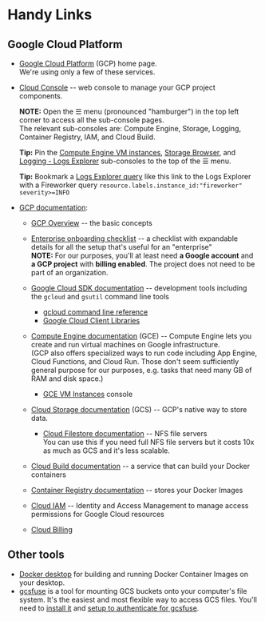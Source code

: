 # Handy Links

## Google Cloud Platform

* [Google Cloud Platform](https://cloud.google.com/) (GCP) home page.  
  We're using only a few of these services.

* [Cloud Console](https://console.cloud.google.com/home/dashboard) -- web console to
  manage your GCP project components.

  **NOTE:** Open the ☰ menu (pronounced "hamburger") in the top left corner to access
  all the sub-console pages.  
  The relevant sub-consoles are: Compute Engine, Storage, Logging, Container Registry,
  IAM, and Cloud Build.

  **Tip:** Pin the
  [Compute Engine VM instances](https://console.cloud.google.com/compute/instances),
  [Storage Browser](https://console.cloud.google.com/storage/browser), and
  [Logging - Logs Explorer](https://console.cloud.google.com/logs/)
  sub-consoles to the top of the ☰ menu.

  **Tip:** Bookmark a [Logs Explorer query](https://console.cloud.google.com/logs/query;query=resource.labels.instance_id:%22fireworker%22%20severity%3E%3DINFO)
  like this link to the Logs Explorer with a Fireworker query
  `resource.labels.instance_id:"fireworker" severity>=INFO`

* [GCP documentation](https://cloud.google.com/docs): 

  * [GCP Overview](https://cloud.google.com/docs/overview) -- the basic concepts

  * [Enterprise onboarding checklist](https://cloud.google.com/docs/enterprise/onboarding-checklist)
  -- a checklist with expandable details for all the setup that's useful for
  an "enterprise"  
    **NOTE:** For our purposes, you'll at least need **a Google account** and
    **a GCP project** with **billing enabled**. The project does not need to be part
    of an organization.

  * [Google Cloud SDK documentation](https://cloud.google.com/sdk/docs) -- development
  tools including the `gcloud` and `gsutil` command line tools
    * [gcloud command line reference](https://cloud.google.com/sdk/gcloud/reference)
    * [Google Cloud Client Libraries](https://cloud.google.com/sdk/cloud-client-libraries)

  * [Compute Engine documentation](https://cloud.google.com/compute/docs) (GCE) --
  Compute Engine lets you create and run virtual machines on Google infrastructure.  
  (GCP also offers specialized ways to run code including App Engine,
  Cloud Functions, and Cloud Run. Those don't seem sufficiently general purpose
  for our purposes, e.g. tasks that need many GB of RAM and disk space.)

    * [GCE VM Instances](https://console.cloud.google.com/compute/instances) console

  * [Cloud Storage documentation](https://cloud.google.com/storage/docs) (GCS) -- GCP's
  native way to store data.
    * [Cloud Filestore documentation](https://cloud.google.com/filestore/docs) -- NFS
    file servers  
    You can use this if you need full NFS file servers but it costs 10x as much as GCS
    and it's less scalable.

  * [Cloud Build documentation](https://cloud.google.com/cloud-build/docs) -- a
  service that can build your Docker containers

  * [Container Registry documentation](https://cloud.google.com/container-registry/docs)
  -- stores your Docker Images

  * [Cloud IAM](https://cloud.google.com/iam/docs) -- Identity and Access Management
  to manage access permissions for Google Cloud resources

  * [Cloud Billing](https://cloud.google.com/billing/docs)


## Other tools

* [Docker desktop](https://www.docker.com/products/docker-desktop) for building
  and running Docker Container Images on your desktop.
* [gcsfuse](https://github.com/GoogleCloudPlatform/gcsfuse) is a tool for mounting
  GCS buckets onto your computer's file system.
  It's the easiest and most flexible way to access GCS files.
  You'll need to [install it](https://github.com/GoogleCloudPlatform/gcsfuse/blob/master/docs/installing.md)
  and
  [setup to authenticate for gcsfuse](https://github.com/CovertLab/borealis/blob/master/docs/developer-setup.md#setup-to-authenticate-for-gcsfuse).
